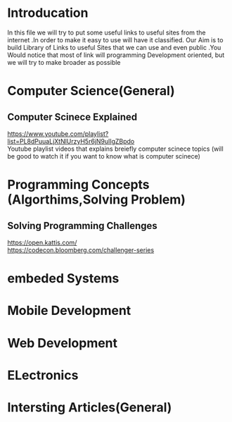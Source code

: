 # Introducation

In this file we will try to put some useful links to useful sites from the internet .In order to make it easy to use will have it classified. Our Aim is to build Library of Links to useful Sites that we can use and even public .You Would notice that most of link will programming Development oriented, but we will try to make broader as possible


# Computer Science(General)

## Computer Scinece Explained
https://www.youtube.com/playlist?list=PL8dPuuaLjXtNlUrzyH5r6jN9ulIgZBpdo<br/>
Youtube playlist  videos that explains breiefly computer scinece topics (will be good to watch it if you want to know what is computer scinece)

# Programming Concepts (Algorthims,Solving Problem)

## Solving Programming Challenges
https://open.kattis.com/<br />
https://codecon.bloomberg.com/challenger-series<br />

# embeded Systems

# Mobile Development

# Web Development

# ELectronics

# Intersting Articles(General)
